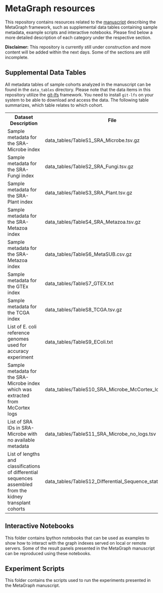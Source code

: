 # MetaGraph resources
This repository contains resources related to the [manuscript](https://www.biorxiv.org/content/10.1101/2020.10.01.322164v1) describing the MetaGraph framework, such as supplemental data tables containing sample metadata, example scripts and interactive notebooks. Please find below a more detailed description of each category under the respective section.

**Disclaimer:** This repository is currently still under construction and more content will be added within the next days. Some of the sections are still incomplete.

## Supplemental Data Tables
All metadata tables of sample cohorts analyzed in the manuscript can be found in the `data_tables` directory. Please note that the data items in this repository utilize the [git-lfs](https://git-lfs.github.com/) framework. You need to install `git-lfs` on your system to be able to download and access the data. The following table summarizes, which table relates to which cohort.

[//]: # (The table styles are currently ignored by GitHub ... https://github.com/github/markup/issues/119)
<table style="width: 100%; table-layout: fixed;">
  <tr >
    <th style="width:40%;">Dataset Description</th>
    <th>File</th>
  </tr>
  <tr>
    <td>Sample metadata for the SRA-Microbe index</td>
    <td style="overflow:scroll;">data_tables/TableS1_SRA_Microbe.tsv.gz</td>
  </tr>
  <tr>
    <td>Sample metadata for the SRA-Fungi index</td>
    <td style="overflow:scroll;">data_tables/TableS2_SRA_Fungi.tsv.gz</td>
  </tr>
  <tr>
    <td>Sample metadata for the SRA-Plant index</td>
    <td style="overflow:scroll;">data_tables/TableS3_SRA_Plant.tsv.gz</td>
  </tr>
  <tr>
    <td>Sample metadata for the SRA-Metazoa index</td>
    <td style="overflow:scroll;">data_tables/TableS4_SRA_Metazoa.tsv.gz</td>
  </tr>
  <tr>
    <td>Sample metadata for the SRA-Metazoa index</td>
    <td style="overflow:scroll;">data_tables/TableS6_MetaSUB.csv.gz</td>
  </tr>
  <tr>
    <td>Sample metadata for the GTEx index</td>
    <td style="overflow:scroll;">data_tables/TableS7_GTEX.txt</td>
  </tr>
  <tr>
    <td>Sample metadata for the TCGA index</td>
    <td style="overflow:scroll;">data_tables/TableS8_TCGA.tsv.gz</td>
  </tr>
  <tr>
    <td>List of E. coli reference genomes used for accuracy experiment</td>
    <td style="overflow:scroll;">data_tables/TableS9_EColi.txt</td>
  </tr>
  <tr>
    <td>Sample metadata for the SRA-Microbe index which was extracted from McCortex logs</td>
    <td style="overflow:scroll;">data_tables/TableS10_SRA_Microbe_McCortex_logs.tsv.gz</td>
  </tr>
  <tr>
    <td>List of SRA IDs in SRA-Microbe with no available metadata</td>
    <td style="overflow:scroll;">data_tables/TableS11_SRA_Microbe_no_logs.tsv</td>
  </tr>
  <tr>
    <td>List of lengths and classifications of differential sequences assembled from the kidney transplant cohorts</td>
    <td style="overflow:scroll;">data_tables/TableS12_Differential_Sequence_stats.tsv</td>
  </tr>
</table>

## Interactive Notebooks
This folder contains Ipython notebooks that can be used as examples to show how to interact with the graph indexes served on local or remote servers. Some of the result panels presented in the MetaGraph manuscript can be reproduced using these notebooks.

## Experiment Scripts
This folder contains the scripts used to run the experiments presented in the MetaGraph manuscript.

